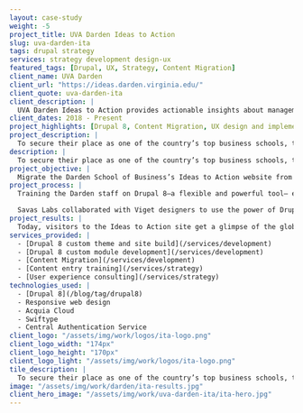 ```yaml
---
layout: case-study
weight: -5
project_title: UVA Darden Ideas to Action
slug: uva-darden-ita
tags: drupal strategy
services: strategy development design-ux
featured_tags: [Drupal, UX, Strategy, Content Migration]
client_name: UVA Darden
client_url: "https://ideas.darden.virginia.edu/"
client_quote: uva-darden-ita
client_description: |
  UVA Darden Ideas to Action provides actionable insights about management and leadership from the University of Virginia Darden School of Business. Connecting readers with leading research and the latest thinking from the School’s faculty and other experts, Ideas to Action presents accessible and relevant ideas for modern global leaders who see an active and responsible role for business in society.
client_dates: 2018 - Present
project_highlights: [Drupal 8, Content Migration, UX design and implementation, Client Training]
project_description: |
  To secure their place as one of the country’s top business schools, the Darden School of Business sought to redesign and rebuild their web properties in Drupal 8. Partnering closely with peer agency Viget on design, Savas Labs consulted throughout the design process and engineered the new Drupal 8 site.
description: |
  To secure their place as one of the country’s top business schools, the Darden School of Business sought to redesign and rebuild their web properties in Drupal 8. Partnering closely with peer agency Viget on design, Savas Labs consulted throughout the design process and engineered the new Drupal 8 site.
project_objective: |
  Migrate the Darden School of Business’s Ideas to Action website from Wordpress to Drupal, greatly enhancing content usability and performance. We provided content editors (new to Drupal 8) with a powerful ability to create unique content by creating an intuitive CMS publishing user experience, empowering them to create dynamic, engaging content in a more efficient, streamlined manner.
project_process: |
  Training the Darden staff on Drupal 8—a flexible and powerful tool— efficiently and effectively by integrating Viget’s front end code into Drupal, which involves taking their static templates and translating them into Twig, Drupal’s templating language, enabling the templates to be dynamic with changing content. Then, configure the Drupal backend to pass us data in the proper format and output on the pages properly on the frontend.

  Savas Labs collaborated with Viget designers to use the power of Drupal 8, providing a slick content management interface, custom entities to fulfill the client’s needs, and a responsive user experience.
project_results: |
  Today, visitors to the Ideas to Action site get a glimpse of the global business thought-leader that Darden has become through the improved content structure and user experience. Both average site sessions and email submissions have increased since the launch of the ultra-performant, new site experience.
services_provided: |
  - [Drupal 8 custom theme and site build](/services/development)
  - [Drupal 8 custom module development](/services/development)
  - [Content Migration](/services/development)
  - [Content entry training](/services/strategy)
  - [User experience consulting](/services/strategy)
technologies_used: |
  - [Drupal 8](/blog/tag/drupal8)
  - Responsive web design
  - Acquia Cloud
  - Swiftype
  - Central Authentication Service
client_logo: "/assets/img/work/logos/ita-logo.png"
client_logo_width: "174px"
client_logo_height: "170px"
client_logo_light: "/assets/img/work/logos/ita-logo.png"
tile_description: |
  To secure their place as one of the country’s top business schools, the Darden School of Business sought to redesign and rebuild their web properties in Drupal 8.
image: "/assets/img/work/darden/ita-results.jpg"
client_hero_image: "/assets/img/work/uva-darden-ita/ita-hero.jpg"
---
```

